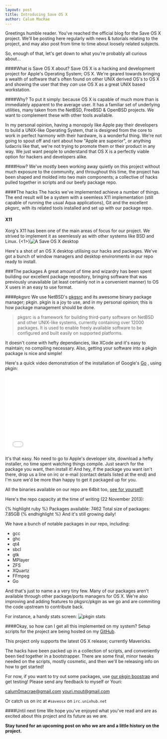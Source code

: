 ```yaml
---
layout: post
title: Introducing Save OS X
author: Calum MacRae
---
```

Greetings humble reader. You've reached the official blog for the Save OS X project. We'll be posting here regularly with news & tutorials relating to the project, and may also post from time to time about loosely related subjects.

So, enough of that, let's get down to what you're probably all curious about...

####What is Save OS X about?
Save OS X is a hacking and development project for Apple's Operating System; OS X. We're geared towards bringing a wealth of software that's often found on other UNIX derived OS's to OS X and showing the user that they *can* use OS X as a great UNIX based workstation.

####Why?
To put it simply: because OS X is capable of much more than is immediately apparent to the average user. It has a familiar set of underlying utilities, many taken from the NetBSD, FreeBSD & OpenBSD projects. We want to complement these with other tools available.

In my personal opinion, having a monopoly like Apple pay their developers to build a UNIX-like Operating System, that is designed from the core to work in perfect harmony with their hardware, is a wonderful thing. We're not going to spout off and rant about how "Apple are superior", or anything ludacris like that, we're not trying to promote them or their product in any way. We just want people to understand that OS X is a perfectly viable option for hackers and developers alike.

####How?
We've mostly been working away quietly on this project without much exposure to the community, and throughout this time, the project has been shaped and molded into two main components; a collective of hacks pulled together in scripts and our beefy package repo.

####The hacks
The hacks we've implemented achieve a number of things. The end result will be a system with a seemless X11 implementation (still capable of running the usual Aqua applications), Git and the excellent pkgsrc, with its related tools installed and set up with our package repo.

#### X11
Xorg's X11 has been one of the main areas of focus for our project. We strived to implement it as seemlessly as with other systems like BSD and Linux.
{<1>}![A Save OS X desktop](http://paste.unixhub.net/index.php/QVav/)

Here's a shot of an OS X desktop utilising our hacks and packages.
We've got a bunch of window managers and desktop environments in our repo ready to install.

###The packages
A great amount of time and wizardry has been spent building our excellent package repository, bringing software that was previously unavailable (at least certainly not in a convenient manner) to OS X users in an easy to use format. 

####pkgsrc
We use NetBSD's [pkgsrc](http://pkgsrc.org/) and its awesome binary package manager; pkgin.
pkgin is a joy to use, and in my personal opinion; this is how package management should be done.
>pkgsrc is a framework for building third-party software on NetBSD and other UNIX-like systems, currently containing over 12000 packages. It is used to enable freely available software to be configured and built easily on supported platforms.

It doesn't come with hefty dependancies, like XCode and it's easy to maintain; no compiling necessary. Also, getting your software into a pkgin package is nice and simple!

Here's a quick video demonstration of the installation of Google's [Go](http://golang.org/) , using pkgin:

<iframe src="//player.vimeo.com/video/80066069" width="500" height="244" frameborder="0" webkitallowfullscreen mozallowfullscreen allowfullscreen></iframe>

It's that easy. No need to go to Apple's developer site, download a hefty installer, no time spent watching things compile. Just search for the package you want, then install it! And hey, if the package you want isn't there, drop us a line on irc or e-mail (contact details listed at the end) and I'm sure we'd be more than happy to get it packaged up for you.


All the binaries available on our repo are 64bit too, [see for yourself!](http://saveosx.org/packages/Darwin/2013Q2/x86_64/)

Here's the repo capacity at the time of writing (22 November 2013):

{% highlight ruby %}
Packages available: 7462
Total size of packages: 7.85GB
{% endhighlight %}
And it's still growing daily!
 
We have a bunch of notable packages in our repo, including:
 
* gcc
* ghc
* qt4
* sbcl
* gtk
* MPlayer
* ZFS
* XQuartz
* FFmpeg
* Go
 
And that's just to name a a very tiny few. Many of our packages aren't available through other package/ports managers for OS X.
We're also improving and adding features to pkgsrc/pkgin as we go and are commiting the code upstream to contribute back.

For instance, a handy stats screen:
![pkgin stats](http://paste.unixhub.net/index.php/aRZ)

####Okay, so how can I get all this implemented on my system?
Setup scripts for the project are being hosted on my [GitHub](https://github.com/Phyrne/saveosx).

This project only supports the latest OS X release; currently Mavericks.

The hacks have been packed up in a collection of scripts, and conveniently been tied together in a bootstrapper. There are some final, minor tweaks needed on the scripts, mostly cosmetic, and then we'll be releasing info on how to get started!

For now, if you want to try out some packages, use [our pkgin boostrap](http://saveosx.org/packages/Darwin/bootstrap/bootstrap-x86_64.pkg) and get  testing!
Please send any feedback to myself or Youri:

<a href="mailto:calum0macrae@gmail.com">calum0macrae@gmail.com</a>
<a href="mailto:youri.mout@gmail.com">youri.mout@gmail.com</a>

Or catch us on irc at `#saveosx` on `irc.unixhub.net`

####Until next time
We hope you've enjoyed what you've read and are as excited about this project and its future as we are.

**Stay tuned for an upcoming post on who we are and a little history on the project.**
